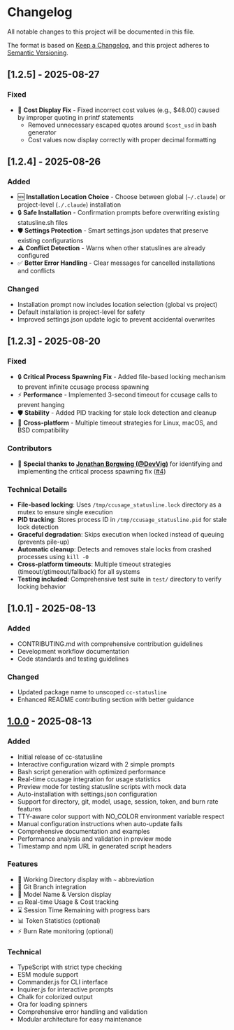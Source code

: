 # Changelog

All notable changes to this project will be documented in this file.

The format is based on [Keep a Changelog](https://keepachangelog.com/en/1.0.0/),
and this project adheres to [Semantic Versioning](https://semver.org/spec/v2.0.0.html).

## [1.2.5] - 2025-08-27

### Fixed
- 🐛 **Cost Display Fix** - Fixed incorrect cost values (e.g., $48.00) caused by improper quoting in printf statements
  - Removed unnecessary escaped quotes around `$cost_usd` in bash generator
  - Cost values now display correctly with proper decimal formatting

## [1.2.4] - 2025-08-26

### Added
- 🆕 **Installation Location Choice** - Choose between global (`~/.claude`) or project-level (`./.claude`) installation
- 🔒 **Safe Installation** - Confirmation prompts before overwriting existing statusline.sh files
- 🛡️ **Settings Protection** - Smart settings.json updates that preserve existing configurations
- ⚠️ **Conflict Detection** - Warns when other statuslines are already configured
- ✅ **Better Error Handling** - Clear messages for cancelled installations and conflicts

### Changed
- Installation prompt now includes location selection (global vs project)
- Default installation is project-level for safety
- Improved settings.json update logic to prevent accidental overwrites

## [1.2.3] - 2025-08-20

### Fixed
- 🔒 **Critical Process Spawning Fix** - Added file-based locking mechanism to prevent infinite ccusage process spawning
- ⚡ **Performance** - Implemented 3-second timeout for ccusage calls to prevent hanging
- 🛡️ **Stability** - Added PID tracking for stale lock detection and cleanup
- 🔧 **Cross-platform** - Multiple timeout strategies for Linux, macOS, and BSD compatibility

### Contributors
- 🙏 **Special thanks to [Jonathan Borgwing (@DevVig)](https://github.com/DevVig)** for identifying and implementing the critical process spawning fix ([#4](https://github.com/chongdashu/cc-statusline/pull/4))

### Technical Details
- **File-based locking**: Uses `/tmp/ccusage_statusline.lock` directory as a mutex to ensure single execution
- **PID tracking**: Stores process ID in `/tmp/ccusage_statusline.pid` for stale lock detection  
- **Graceful degradation**: Skips execution when locked instead of queuing (prevents pile-up)
- **Automatic cleanup**: Detects and removes stale locks from crashed processes using `kill -0`
- **Cross-platform timeouts**: Multiple timeout strategies (timeout/gtimeout/fallback) for all systems
- **Testing included**: Comprehensive test suite in `test/` directory to verify locking behavior

## [1.0.1] - 2025-08-13

### Added
- CONTRIBUTING.md with comprehensive contribution guidelines
- Development workflow documentation
- Code standards and testing guidelines

### Changed
- Updated package name to unscoped `cc-statusline`
- Enhanced README contributing section with better guidance

## [1.0.0] - 2025-08-13

### Added
- Initial release of cc-statusline
- Interactive configuration wizard with 2 simple prompts
- Bash script generation with optimized performance
- Real-time ccusage integration for usage statistics
- Preview mode for testing statusline scripts with mock data
- Auto-installation with settings.json configuration
- Support for directory, git, model, usage, session, token, and burn rate features
- TTY-aware color support with NO_COLOR environment variable respect
- Manual configuration instructions when auto-update fails
- Comprehensive documentation and examples
- Performance analysis and validation in preview mode
- Timestamp and npm URL in generated script headers

### Features
- 📁 Working Directory display with `~` abbreviation
- 🌿 Git Branch integration
- 🤖 Model Name & Version display
- 💵 Real-time Usage & Cost tracking
- ⌛ Session Time Remaining with progress bars
- 📊 Token Statistics (optional)
- ⚡ Burn Rate monitoring (optional)

### Technical
- TypeScript with strict type checking
- ESM module support
- Commander.js for CLI interface
- Inquirer.js for interactive prompts
- Chalk for colorized output
- Ora for loading spinners
- Comprehensive error handling and validation
- Modular architecture for easy maintenance

[1.0.0]: https://github.com/chongdashu/cc-statusline/releases/tag/v1.0.0